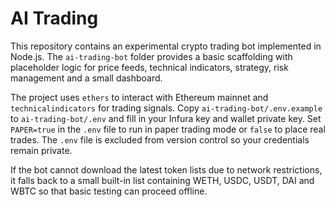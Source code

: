 # AI Trading

This repository contains an experimental crypto trading bot implemented in Node.js. The `ai-trading-bot` folder provides a basic scaffolding with placeholder logic for price feeds, technical indicators, strategy, risk management and a small dashboard.

The project uses `ethers` to interact with Ethereum mainnet and `technicalindicators` for trading signals. Copy `ai-trading-bot/.env.example` to `ai-trading-bot/.env` and fill in your Infura key and wallet private key. Set `PAPER=true` in the `.env` file to run in paper trading mode or `false` to place real trades. The `.env` file is excluded from version control so your credentials remain private.

If the bot cannot download the latest token lists due to network restrictions, it
falls back to a small built-in list containing WETH, USDC, USDT, DAI and WBTC so
that basic testing can proceed offline.
